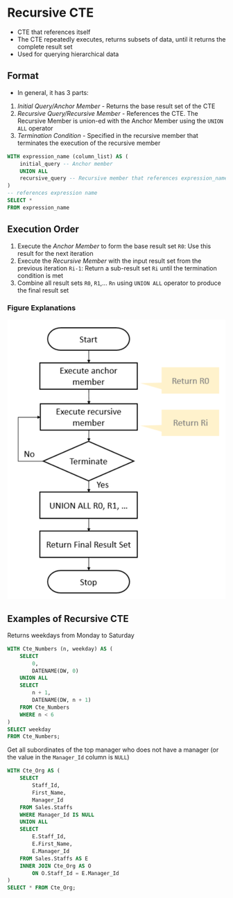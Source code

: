 # Recursive CTE

- CTE that references itself
- The CTE repeatedly executes, returns subsets of data, until it returns the complete result set
- Used for querying hierarchical data

## Format

- In general, it has 3 parts:

1. *Initial Query/Anchor Member* - Returns the base result set of the CTE
1. *Recursive Query/Recursive Member* - References the CTE. The Recursive Member is union-ed with the Anchor Member using the `UNION ALL` operator
1. *Termination Condition* - Specified in the recursive member that terminates the execution of the recursive member

```sql
WITH expression_name (column_list) AS (
    initial_query -- Anchor member
    UNION ALL
    recursive_query -- Recursive member that references expression_name
)
-- references expression name
SELECT *
FROM expression_name
```

## Execution Order

1. Execute the *Anchor Member* to form the base result set `R0`: Use this result for the next iteration
2. Execute the *Recursive Member* with the input result set from the previous iteration `Ri-1`: Return a sub-result set `Ri` until the termination condition is met
3. Combine all result sets `R0`, `R1`,... `Rn` using `UNION ALL` operator to produce the final result set

### Figure Explanations

<img src="../../figures/recursive-cte.png">

## Examples of Recursive CTE

Returns weekdays from Monday to Saturday

```sql
WITH Cte_Numbers (n, weekday) AS (
    SELECT 
        0, 
        DATENAME(DW, 0)
    UNION ALL
    SELECT    
        n + 1, 
        DATENAME(DW, n + 1)
    FROM Cte_Numbers
    WHERE n < 6
)
SELECT weekday
FROM Cte_Numbers;
```

Get all subordinates of the top manager who does not have a manager (or the value in the `Manager_Id` column is `NULL`)

```sql
WITH Cte_Org AS (
    SELECT       
        Staff_Id, 
        First_Name,
        Manager_Id
    FROM Sales.Staffs
    WHERE Manager_Id IS NULL
    UNION ALL
    SELECT 
        E.Staff_Id, 
        E.First_Name,
        E.Manager_Id
    FROM Sales.Staffs AS E
    INNER JOIN Cte_Org AS O 
        ON O.Staff_Id = E.Manager_Id
)
SELECT * FROM Cte_Org;
```